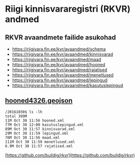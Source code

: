 # Riigi kinnisvararegistri (RKVR) andmed

## RKVR avaandmete failide asukohad

* https://riigivara.fin.ee/kvr/avaandmed/schema
* https://riigivara.fin.ee/kvr/avaandmed/kinnisvarad 
* https://riigivara.fin.ee/kvr/avaandmed/maad 
* https://riigivara.fin.ee/kvr/avaandmed/hooned 
* https://riigivara.fin.ee/kvr/avaandmed/rajatised 
* https://riigivara.fin.ee/kvr/avaandmed/menetlused 
* https://riigivara.fin.ee/kvr/avaandmed/lepingud 
* https://riigivara.fin.ee/kvr/avaandmed/kasutuslepingud


## [hooned4326.geojson](https://github.com/buildig/rkvr/blob/master/hooned4326.geojson)

<script src="https://embed.github.com/view/geojson/buildig/rkvr/master/hooned4326.geojson"></script>

```
/20161030$ ls -lh
total 399M
11M Oct 30 11:56 hooned.xml
77M Oct 30 12:00 kasutuslepingud.xml
89M Oct 30 11:57 kinnisvarad.xml
29M Oct 30 11:59 lepingud.xml
76M Oct 30 11:56 maad.xml
111M Oct 30 11:59 menetlused.xml
6.9M Oct 30 11:57 rajatised.xml
```

[https://github.com/buildig/rkvr](https://github.com/buildig/rkvr)
